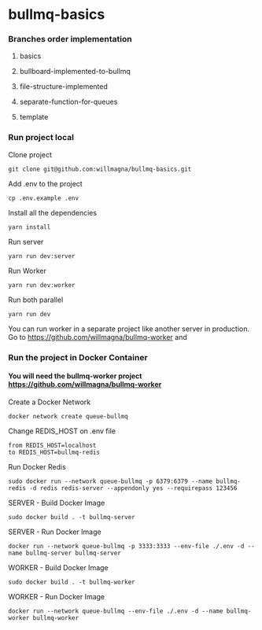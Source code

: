 # bullmq-basics

### Branches order implementation

1. basics

2. bullboard-implemented-to-bullmq

3. file-structure-implemented

4. separate-function-for-queues

5. template

### Run project local

Clone project

    git clone git@github.com:willmagna/bullmq-basics.git

Add .env to the project

    cp .env.example .env

Install all the dependencies

    yarn install

Run server

    yarn run dev:server

Run Worker

    yarn run dev:worker

Run both parallel

    yarn run dev

You can run worker in a separate project like another server in production. Go to https://github.com/willmagna/bullmq-worker and

### Run the project in Docker Container

#### You will need the bullmq-worker project https://github.com/willmagna/bullmq-worker

Create a Docker Network

    docker network create queue-bullmq

Change REDIS_HOST on .env file

    from REDIS_HOST=localhost
    to REDIS_HOST=bullmq-redis

Run Docker Redis

    sudo docker run --network queue-bullmq -p 6379:6379 --name bullmq-redis -d redis redis-server --appendonly yes --requirepass 123456

SERVER - Build Docker Image

    sudo docker build . -t bullmq-server

SERVER - Run Docker Image

    docker run --network queue-bullmq -p 3333:3333 --env-file ./.env -d --name bullmq-server bullmq-server

WORKER - Build Docker Image

    sudo docker build . -t bullmq-worker

WORKER - Run Docker Image

    docker run --network queue-bullmq --env-file ./.env -d --name bullmq-worker bullmq-worker
